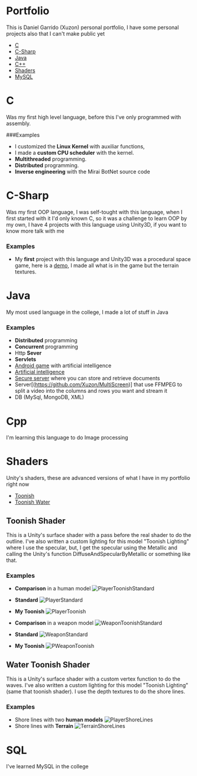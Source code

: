 # Portfolio

This is Daniel Garrido (Xuzon) personal portfolio, I have some personal projects also that I can't make public yet
- [C](#c)
- [C-Sharp](#c-sharp)
- [Java](#java)
- [C++](#cpp)
- [Shaders](#shaders)
- [MySQL](#sql)


# C

Was my first high level language, before this I've only programmed with assembly.

###Examples

* I customized the **Linux Kernel** with auxiliar functions,
* I made a **custom CPU scheduler** with the kernel.
* **Multithreaded** programming.
* **Distributed** programming.
* **Inverse engineering** with the Mirai BotNet source code

# C-Sharp

Was my first OOP language, I was self-tought with this language, when I first started with it I'd only known C,
so it was a challenge to learn OOP by my own, I have 4 projects with this language using Unity3D, if you want to know more talk with me

### Examples
* My **first** project with this language and Unity3D was a procedural space game, here is a [demo](http://www.indiedb.com/games/space-is-our-land/downloads/space-is-our-land-alpha-demo), I made all what is in the game but the terrain textures.

# Java

My most used language in the college, I made a lot of stuff in Java

### Examples

* **Distributed** programming
* **Concurrent** programming
* Http **Sever**
* **Servlets**
* [Android game](https://github.com/Xuzon/HexagonWars) with artificial intelligence
* [Artificial intelligence](https://github.com/Xuzon/psiLab)
* [Secure server](https://github.com/Xuzon/SegLab) where you can store and retrieve documents 
* Server[(https://github.com/Xuzon/MultiScreen)] that use FFMPEG to split a video into the columns and rows you want and stream it 
* DB (MySql, MongoDB, XML)


# Cpp

I'm learning this language to do Image processing


# Shaders
Unity's shaders, these are advanced versions of what I have in my portfolio right now

- [Toonish](#toonish-shader)
- [Toonish Water](#water-toonish-shader)

## Toonish Shader

This is a Unity's surface shader with a pass before the real shader to do the outline. I've also written a custom lighting for this model "Toonish Lighting" where I use the specular, but, I get the specular using the Metallic and calling the Unity's function DiffuseAndSpecularByMetallic or something like that.

### Examples

* **Comparison** in a human model
![PlayerToonishStandard](http://i.imgur.com/2w3HBse.png)
* **Standard**
![PlayerStandard](http://i.imgur.com/jXZ6gEp.png)
* **My Toonish**
![PlayerToonish](http://i.imgur.com/w3NVqp3.png)

* **Comparison** in a weapon model
![WeaponToonishStandard](http://i.imgur.com/ILwKCLE.png)
* **Standard**
![WeaponStandard](http://i.imgur.com/S4qks6i.png)
* **My Toonish**
![PWeaponToonish](http://i.imgur.com/cxcNHTD.png)

## Water Toonish Shader

This is a Unity's surface shader with a custom vertex function to do the waves. I've also written a custom lighting for this model "Toonish Lighting" (same that toonish shader). I use the depth textures to do the shore lines.

### Examples

* Shore lines with two **human models**
![PlayerShoreLines](http://i.imgur.com/6DJ6PMY.png)
* Shore lines with **Terrain**
![TerrainShoreLines](http://i.imgur.com/xeQdocV.png)

# SQL

I've learned MySQL in the college

